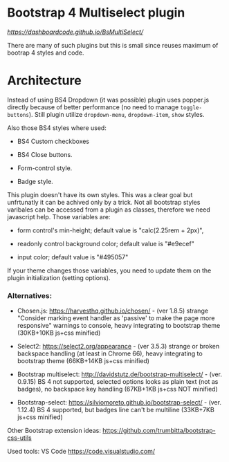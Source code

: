# Bootstrap 4 Multiselect plugin
*https://dashboardcode.github.io/BsMultiSelect/*

There are many of such plugins but this is small since reuses maximum of bootrap 4 styles and code.

# Architecture
Instead of using BS4 Dropdown (it was possible) plugin uses popper.js directly because of better performance (no need to manage `toggle-buttons`).
Still plugin utilize `dropdown-menu`, `dropdown-item`, `show` styles.

Also those BS4 styles where used:

* BS4 Custom checkboxes

* BS4 Close buttons.

* Form-control style.

* Badge style.

This plugin doesn't have its own styles. This was a clear goal but unfrtunatly it can be achived only by a trick. Not all bootstrap styles varibales can be accessed from a plugin as classes, therefore we need javascript help. Those variables are:

* form control's min-height; default value is "calc(2.25rem + 2px)",

* readonly control background color; default value is "#e9ecef"

* input color; default value is "#495057"

If your theme changes those variables, you need to update them on the plugin initialization (setting options).



### Alternatives:

* Chosen.js: https://harvesthq.github.io/chosen/ - (ver 1.8.5) strange "Consider marking event handler as 'passive' to make the page more responsive" warnings to console, heavy integrating to bootstrap theme (30KB+10KB js+css minified)

* Select2: https://select2.org/appearance - (ver 3.5.3) strange or broken backspace handling (at least in Chrome 66), heavy integrating to bootstrap theme (66KB+14KB js+css minified)

* Bootstrap multiselect: http://davidstutz.de/bootstrap-multiselect/  -  (ver. 0.9.15) BS 4 not supported, selected options looks as plain text (not as badges), no backspace key handling (67KB+1KB js+css NOT minified)

* Bootstrap-select: https://silviomoreto.github.io/bootstrap-select/ - (ver. 1.12.4) BS 4 supported, but badges line can't be multiline (33KB+7KB js+css minified)

Other Bootstrap extension ideas:
https://github.com/trumbitta/bootstrap-css-utils 

Used tools:
VS Code https://code.visualstudio.com/
